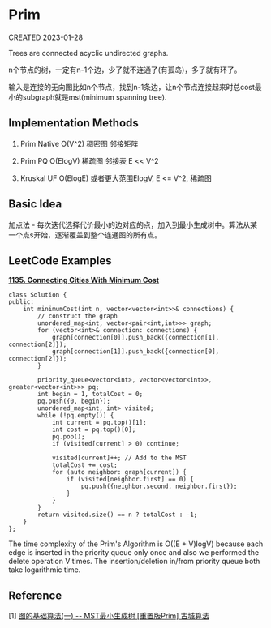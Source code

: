 # Prim

CREATED 2023-01-28

Trees are connected acyclic undirected graphs.

n个节点的树，一定有n-1个边，少了就不连通了(有孤岛)，多了就有环了。

输入是连接的无向图比如n个节点，找到n-1条边，让n个节点连接起来时总cost最小的subgraph就是mst(minimum spanning tree).

## Implementation Methods

1. Prim Native O(V^2) 稠密图 邻接矩阵

2. Prim PQ O(ElogV) 稀疏图 邻接表 E << V^2

3. Kruskal UF O(ElogE) 或者更大范围ElogV, E <= V^2, 稀疏图

## Basic Idea

加点法 - 每次迭代选择代价最小的边对应的点，加入到最小生成树中。算法从某一个点s开始，逐渐覆盖到整个连通图的所有点。

## LeetCode Examples

**[1135. Connecting Cities With Minimum Cost](https://leetcode.com/problems/connecting-cities-with-minimum-cost)**

```
class Solution {
public:
    int minimumCost(int n, vector<vector<int>>& connections) {
        // construct the graph
        unordered_map<int, vector<pair<int,int>>> graph;
        for (vector<int>& connection: connections) {
            graph[connection[0]].push_back({connection[1], connection[2]});
            graph[connection[1]].push_back({connection[0], connection[2]});
        }

        priority_queue<vector<int>, vector<vector<int>>, greater<vector<int>>> pq;
        int begin = 1, totalCost = 0;
        pq.push({0, begin});
        unordered_map<int, int> visited;
        while (!pq.empty()) {
            int current = pq.top()[1];
            int cost = pq.top()[0];
            pq.pop();
            if (visited[current] > 0) continue;

            visited[current]++; // Add to the MST
            totalCost += cost;
            for (auto neighbor: graph[current]) {
                if (visited[neighbor.first] == 0) {
                    pq.push({neighbor.second, neighbor.first});
                }
            }
        }
        return visited.size() == n ? totalCost : -1;
    }
};
```

The time complexity of the Prim's Algorithm is O((E + V)logV) because each edge is inserted in the priority queue only once and also we performed the delete operation V times. The insertion/deletion in/from priority queue both take logarithmic time.

## Reference

[1] [图的基础算法(一) -- MST最小生成树 [重置版Prim] 古城算法](https://www.youtube.com/watch?v=Ilg-5E6cmTM)
